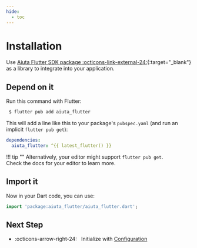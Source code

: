 ```yaml
---
hide:
  - toc
---
```


# Installation

Use [Aiuta Flutter SDK package :octicons-link-external-24:](https://pub.dev/packages/aiuta_flutter/install){:target="_blank"} as a library to integrate into your application.

## Depend on it

Run this command with Flutter:

```bash
 $ flutter pub add aiuta_flutter
```

This will add a line like this to your package's `pubspec.yaml` (and run an implicit `flutter pub get`):

```yaml
dependencies:
  aiuta_flutter: ^{{ latest_flutter() }}
```

!!! tip ""
    Alternatively, your editor might support `flutter pub get`.<br>Check the docs for your editor to learn more.

## Import it

Now in your Dart code, you can use:

```dart
import 'package:aiuta_flutter/aiuta_flutter.dart';
```

## Next Step

<div class="grid cards" markdown>

- :octicons-arrow-right-24: &nbsp; Initialize with [Configuration](configuration.md)

</div>